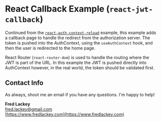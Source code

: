 # React Callback Example  (`react-jwt-callback`)  

Continued from the [`react-auth-context-reload`](https://github.com/FredLackey/react-auth-context-reload) example, this example adds a callback page to handle the redirect from the authorization server.  The token is pushed into the AuthContext, using the `useAuthContext` hook, and then the user is redirected to the home page.

React Router (`react-router-dom`) is used to handle the routing where the JWT is part of the URL.  In this example the JWT is pushed directly into AuthContext however, in the real world, the token should be validated first.  

## Contact Info  

As always, shoot me an email if you have any questions.  I'm happy to help!  

**Fred Lackey**  
[fred.lackey@gmail.com](mailto:fred.lackey@gmail.com)  
[https://www.fredlackey.com](https://www.fredlackey.com)  
